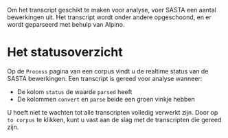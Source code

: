 Om het transcript geschikt te maken voor analyse, voer SASTA een aantal bewerkingen uit. Het transcript wordt onder andere opgeschoond, en er wordt geparseerd met behulp van Alpino.

# Het statusoverzicht
Op de `Process` pagina van een corpus vindt u de realtime status van de SASTA bewerkingen. Een transcript is gereed voor analyse wanneer:
- De kolom `status` de waarde `parsed` heeft
- De kolommen `convert` en `parse` beide een groen vinkje hebben

U hoeft niet te wachten tot alle transcripten volledig verwerkt zijn. Door op `to corpus` te klikken, kunt u vast aan de slag met de transcripten die gereed zijn.

